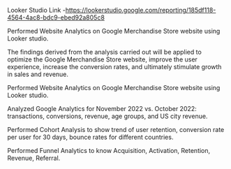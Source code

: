 Looker Studio Link -https://lookerstudio.google.com/reporting/185df118-4564-4ac8-bdc9-ebed92a805c8

Performed Website Analytics on Google Merchandise Store website using Looker studio.

The findings derived from the analysis carried out will be applied to optimize the Google Merchandise Store website, improve the user experience, increase the conversion rates, and ultimately stimulate growth in sales and revenue.

Performed Website Analytics on Google Merchandise Store website using Looker studio.

Analyzed Google Analytics for November 2022 vs. October 2022: transactions, conversions, revenue, age groups, and US city revenue.

Performed Cohort Analysis to show trend of user retention, conversion rate per user for 30 days, bounce rates for different countries.


Performed Funnel Analytics to know Acquisition, Activation, Retention, Revenue, Referral.

